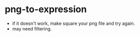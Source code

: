 # png-to-expression
- if it doesn't work, make square your png file and try again.
- may need filtering.

